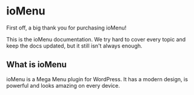 # ioMenu

First off, a big thank you for purchasing ioMenu!

This is the ioMenu documentation. We try hard to cover every topic and keep the docs updated, but it still isn't always enough.


## What is ioMenu


ioMenu is a Mega Menu plugin for WordPress. It has a modern design, is powerful and looks amazing on every device.
